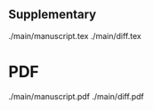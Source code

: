## Supplementary

./main/manuscript.tex
./main/diff.tex

# PDF
./main/manuscript.pdf
./main/diff.pdf

